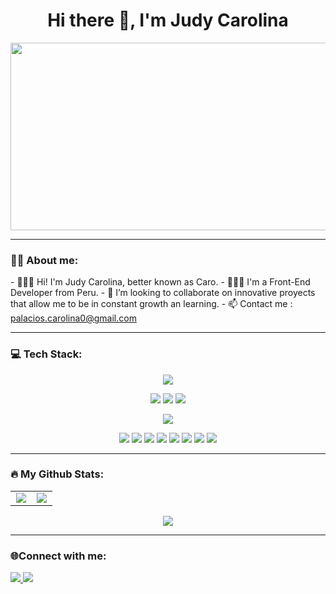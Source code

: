 <h1 align="center">Hi there 👋, I'm Judy Carolina</h1>

<div align="center">
  <img src=" https://giphy.com/embed/hpXdHPfFI5wTABdDx9" width="600" height="300"/>
 
</div>

---

### :woman_technologist: About me:
<span align="left">
- 👩🏻‍🦰 Hi! I'm Judy Carolina, better known as Caro.
- 👩🏻‍💻 I'm a Front-End Developer from Peru.
- 👯 I’m looking to collaborate on innovative proyects that allow me to be in constant growth an learning.
- 📫 Contact me : <a href="mailto:palacios.carolia0@gmail.com">palacios.carolina0@gmail.com</a>  
</span>

---

### 💻 Tech Stack:
<div align=center>
<p>
  <img src="https://img.shields.io/badge/javascript-%23323330.svg?style=for-the-badge&logo=javascript&logoColor=%23F7DF1E">
</p>
<p>
  <img src="https://img.shields.io/badge/html5-%23E34F26.svg?style=for-the-badge&logo=html5&logoColor=white">
  <img src="https://img.shields.io/badge/css3-%231572B6.svg?style=for-the-badge&logo=css3&logoColor=white">
  <img src="https://img.shields.io/badge/react-%2320232a.svg?style=for-the-badge&logo=react&logoColor=%2361DAFB">
</p>
<p>
  <img src="https://img.shields.io/badge/Node.js-339933?style=for-the-badge&logo=nodedotjs&logoColor=white">
</p> 
<p>
  <img src="https://img.shields.io/badge/NPM-%23000000.svg?style=for-the-badge&logo=npm&logoColor=white">
  <img src="https://img.shields.io/badge/Git-F05032?style=for-the-badge&logo=git&logoColor=white">
  <img src="https://img.shields.io/badge/GitHub-100000?style=for-the-badge&logo=github&logoColor=white">
  <img src="https://img.shields.io/badge/ESLint-4B3263?style=for-the-badge&logo=eslint&logoColor=white">
  <img src="https://img.shields.io/badge/firebase-%23039BE5.svg?style=for-the-badge&logo=firebase">
  <img src="https://img.shields.io/badge/markdown-%23000000.svg?style=for-the-badge&logo=markdown&logoColor=white">
  <img src="https://img.shields.io/badge/figma-%23F24E1E.svg?style=for-the-badge&logo=figma&logoColor=white">
  <img src="https://img.shields.io/badge/Canva-%2300C4CC.svg?style=for-the-badge&logo=Canva&logoColor=white">
</p>
</div>

---

### :fire: My Github Stats:

 <div align=center>
  <table align=center >
  <tr align=center >
  <td width="48%"  align=center><img src="https://github-readme-stats.vercel.app/api?username=Judypd&theme=tokyonight&count_private=true&showicons=true" /></td>
  <td width="48%" align=center ><img  src="https://github-readme-stats.vercel.app/api/top-langs/?username=Judypd&layout=compact&langs_count=8&theme=tokyonight" />      </td>
  
</table>
  <tr align=center>
  	<td  align=center ><img  src="https://github-readme-streak-stats.herokuapp.com?user=Judypd&theme=tokyonight&hide_border=true" /></td>
  </tr>
 </div>
 
--- 

### 🌐Connect with me:

<p align="center">

<a href = "linkedin.com/in/-carolina-palacios"> <img src="https://img.icons8.com/fluent/48/000000/linkedin.png"/> </a>
<a href = "palacios.carolina0@gmail.com"> <img src="https://img.icons8.com/color/48/000000/gmail-new.png"/> </a>

</p>
